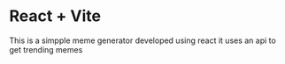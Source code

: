 # React + Vite

This is a simpple meme generator developed using react
it uses an api to get trending memes
